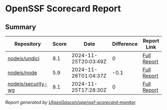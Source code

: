 # OpenSSF Scorecard Report

## Summary

| Repository | Score | Date | Difference | Report Link |
| -- | -- | -- | -- | -- |
| [nodejs/undici](https://github.com/nodejs/undici) | 8.1 | 2024-11-25T20:03:49Z | 0 | [Full Report](https://deps.dev/project/github/nodejs%2Fundici) |
| [nodejs/node](https://github.com/nodejs/node) | 5.9 | 2024-11-26T01:04:37Z | -0.1 | [Full Report](https://deps.dev/project/github/nodejs%2Fnode) |
| [nodejs/security-wg](https://github.com/nodejs/security-wg) | 8.1 | 2024-11-25T17:28:30Z | 0 | [Full Report](https://deps.dev/project/github/nodejs%2Fsecurity-wg) |

_Report generated by [UlisesGascon/openssf-scorecard-monitor](https://github.com/UlisesGascon/openssf-scorecard-monitor)._